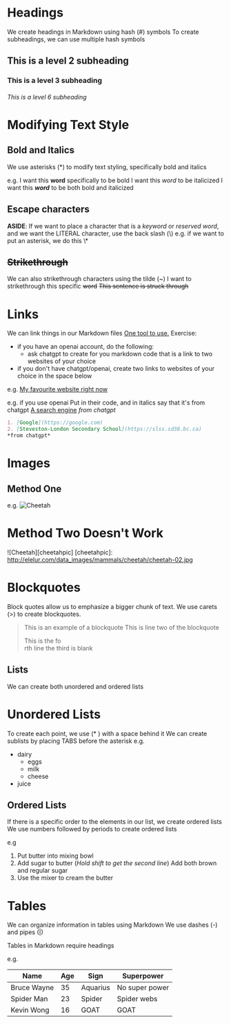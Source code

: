 # Headings
We create headings in Markdown using hash (#) symbols
To create subheadings, we can use multiple hash symbols
## This is a level 2 subheading
### This is a level 3 subheading
###### This is a level 6 subheading

# Modifying Text Style
## Bold and Italics
We use asterisks (\*) to modify text styling, specifically
bold and italics

e.g.
I want this **word** specifically to be bold
I want this *word* to be italicized
I want this ***word*** to be both bold and italicized

## Escape characters
**ASIDE**: If we want to place a character that is a *keyword* or
*reserved word*, and we want the LITERAL character, use
the back slash (\\)
	e.g. if we want to put an asterisk, we do this \\\*

## ~~Strikethrough~~
We can also strikethrough characters using the tilde (~)
I want to strikethrough this specific ~~word~~
~~This sentence is struck through~~
# Links
We can link things in our Markdown files
[One tool to use.](https://chat.openai.com)
Exercise:
* if you have an openai account, do the following:
	* ask chatgpt to create for you markdown code that is a link to two websites of your choice
* if you don't have chatgpt/openai, create two links to websites of your choice in the space below

e.g. [My favourite website right now](https://nyt.com)

e.g. if you use openai
Put in their code, and in italics say that it's from chatgpt
[A search engine](https://google.com) *from chatgpt*

```markdown
1. [Google](https://google.com)
2. [Steveston-London Secondary School](https://slss.sd38.bc.ca)
*from chatgpt*
```
# Images
## Method One
e.g.
![Cheetah](http://elelur.com/data_images/mammals/cheetah/cheetah-02.jpg)
# Method Two Doesn't Work
![Cheetah][cheetahpic]
[cheetahpic]: http://elelur.com/data_images/mammals/cheetah/cheetah-02.jpg

# Blockquotes 
Block quotes allow us to emphasize a bigger chunk of text.
We use carets (>) to create blockquotes.

>This is an example of a blockquote
>This is line two of the blockquote
> 
>This is the fo\
>rth line the third is blank

## Lists 
We can create both unordered and ordered lists

# Unordered Lists
To create each point, we use (* ) with a space behind it 
We can create sublists by placing TABS before the asterisk
e.g.
* dairy
	* eggs 
	* milk
	* cheese
* juice

## Ordered Lists
If there is a specific order to the elements in our list, 
we create ordered lists
We use numbers followed by periods to create ordered lists

e.g
1. Put butter into mixing bowl
2. Add sugar to butter (*Hold shift to get the second line*)
	Add both brown and regular sugar
3. Use the mixer to cream the butter

# Tables
We can organize information in tables using Markdown 
We use dashes (-) and pipes (|)

Tables in Markdown require headings

e.g.

| Name  | Age  | Sign | Superpower |
|---        |---   |--- |--- |
| Bruce Wayne| 35 | Aquarius | No super power |
| Spider Man | 23 | Spider | Spider webs|
| Kevin Wong | 16 | GOAT | GOAT |





